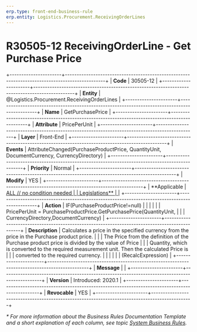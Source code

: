 ```yaml
---
erp.type: front-end-business-rule
erp.entity: Logistics.Procurement.ReceivingOrderLines
---
```


# R30505-12 ReceivingOrderLine - Get Purchase Price
+----------------------+-----------------------------------------------------------------------------------------------+
| **Code**             | 30505-12                                                                                      |
+----------------------+-----------------------------------------------------------------------------------------------+
| **Entity**           | @Logistics.Procurement.ReceivingOrderLines                                                    |
+----------------------+-----------------------------------------------------------------------------------------------+
| **Name**             | GetPurchasePrice                                                                              |
+----------------------+-----------------------------------------------------------------------------------------------+
| **Attribute**        | PricePerUnit                                                                                  |
+----------------------+-----------------------------------------------------------------------------------------------+
| **Layer**            | Front-End                                                                                     |
+----------------------+-----------------------------------------------------------------------------------------------+
| **Events**           | AttributeChanged(PurchaseProductPrice, QuantityUnit, DocumentCurrency, CurrencyDirectory)     |
+----------------------+-----------------------------------------------------------------------------------------------+
| **Priority**         | Normal                                                                                        |
+----------------------+-----------------------------------------------------------------------------------------------+
| **Modify**           | YES                                                                                           |
+----------------------+-----------------------------------------------------------------------------------------------+
| **Applicable         | [ALL // no condition needed                                                                   |
| Legislations**       | ](xref:applicable-legislations)                                                               |
+----------------------+-----------------------------------------------------------------------------------------------+
| **Action**           | IF(PurchaseProductPrice!=null)                                                                |
|                      |                                                                                               |
|                      | PricePerUnit = PurchaseProductPrice.GetPurchasePrice(QuantityUnit,                            |
|                      | CurrencyDirectory,DocumentCurrency)                                                           |
+----------------------+-----------------------------------------------------------------------------------------------+
| **Description**      | Calculates a price in the specified currency from the price in the Purchase product price.    |
|                      | The Price from the definition of the Purchase product price is divided by the value of Price  |
|                      | Quantity, which is converted to the required measurement unit. Then the calculated Price is   |
|                      | converted to the required currency.                                                           |
|                      |                                                                                               |
|                      | (RecalcExpression)                                                                            |
+----------------------+-----------------------------------------------------------------------------------------------+
| **Message**          |                                                                                               |
+----------------------+-----------------------------------------------------------------------------------------------+
| **Version**          | Introduced: 2020.1                                                                            |
+----------------------+-----------------------------------------------------------------------------------------------+
| **Revocable**        | YES                                                                                           |
+----------------------+-----------------------------------------------------------------------------------------------+

*\* For more information about the Business Rules Documentation Template and a short explanation of each column, see
topic [System Business Rules](../templates/template-description-system-business-rules.md).*
